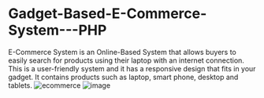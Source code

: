 # Gadget-Based-E-Commerce-System---PHP
E-Commerce System is an Online-Based System that allows buyers to easily search for products using their laptop with an internet connection. This is a user-friendly system and it has a responsive design that fits in your gadget. It contains products such as laptop, smart phone, desktop and tablets.
![ecommerce](https://user-images.githubusercontent.com/90967308/160363742-1e18c6f5-c7b6-4459-b113-d413bfdd5f57.png)
![image](https://user-images.githubusercontent.com/90967308/160364503-4c8e2d64-73f7-42f7-8e8f-a59d73186f16.png)

